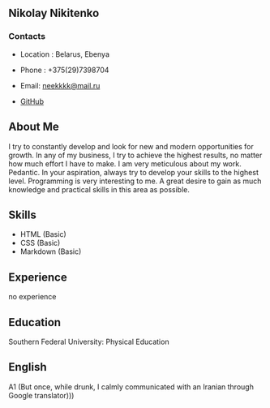 ## Nikolay Nikitenko

### Contacts

+ Location : Belarus, Ebenya

+ Phone : +375(29)7398704

+ Email: neekkkk@mail.ru

+ [GitHub](https://github.com/NikolayNikitenko)

## About Me

I try to constantly develop and look for new and modern opportunities for growth.
In any of my business, I try to achieve the highest results, no matter how much effort I have to make.
I am very meticulous about my work. Pedantic. In your aspiration, always try to develop your skills to the highest level.
Programming is very interesting to me. A great desire to gain as much knowledge and practical skills in this area as possible.

## Skills
* HTML (Basic)
* CSS (Basic)
* Markdown (Basic)

## Experience
no experience

## Education

Southern Federal University: Physical Education

## English
A1 (But once, while drunk, I calmly communicated with an Iranian through Google translator)))

